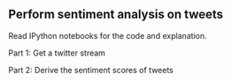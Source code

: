 
## Perform sentiment analysis on tweets

Read IPython notebooks for the code and explanation. 

Part 1: Get a twitter stream

Part 2: Derive the sentiment scores of tweets
